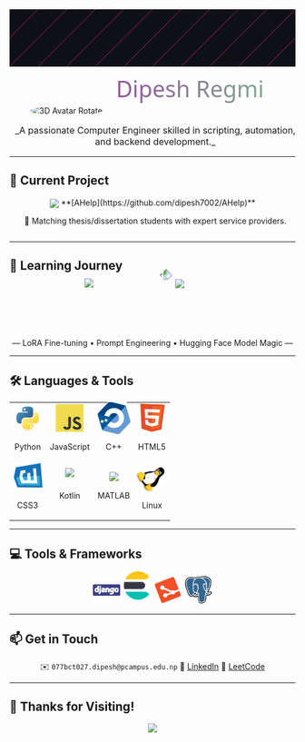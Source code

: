 <div align="center">
  <!-- Animated Neon Grid Header -->
  <svg width="100%" height="200px" viewBox="0 0 100 20" preserveAspectRatio="none" style="background:#0d1117;">
    <defs>
      <pattern id="neongrid" x="0" y="0" width="10" height="10" patternUnits="userSpaceOnUse">
        <path d="M0,10 L10,0" stroke="#e91e63" stroke-width="0.2" />
      </pattern>
    </defs>
    <rect width="100%" height="100%" fill="url(#neongrid)">
      <animate attributeName="opacity" values="0.3;0.7;0.3" dur="6s" repeatCount="indefinite" />
    </rect>
  </svg>

  <!-- Rotating 3D Avatar -->
  <img src="https://your-cdn.com/3d-avatar.gif" alt="3D Avatar Rotate" width="160" height="160" style="border-radius:50%;" />

  <!-- Morphing Blob Name -->
  <svg width="300" height="80" viewBox="0 0 300 80">
    <defs>
      <linearGradient id="grad1" x1="0%" y1="0%" x2="100%" y2="0%">
        <stop offset="0%" stop-color="#2196f3">
          <animate attributeName="stop-color" values="#2196f3;#e91e63;#ffc107;#2196f3" dur="10s" repeatCount="indefinite" />
        </stop>
        <stop offset="100%" stop-color="#ffc107">
          <animate attributeName="stop-color" values="#ffc107;#2196f3;#e91e63;#ffc107" dur="10s" repeatCount="indefinite" />
        </stop>
      </linearGradient>
    </defs>
    <text x="50%" y="50%" dominant-baseline="middle" text-anchor="middle"
          font-size="40" fill="url(#grad1)" font-family="Segoe UI">
      Dipesh Regmi
    </text>
  </svg>

  <!-- Wavy Subtitle -->
  <p align="center" style="font-size:16px; animation: wave 4s ease-in-out infinite;">
    _A passionate Computer Engineer skilled in scripting, automation, and backend development._
  </p>
</div>

---

## 🔭 Current Project

<div align="center">
  <!-- Jumping Icon Animation -->
  <img src="https://media.giphy.com/media/xUPGcdhiQCdAvFNQf6/giphy.gif" width="60" style="vertical-align:middle; animation: jump 1s ease infinite;" />
  **[AHelp](https://github.com/dipesh7002/AHelp)**
  <p style="display:inline-block; margin-left:10px;">
    🔗 Matching thesis/dissertation students with expert service providers.
  </p>
</div>

---

## 🌱 Learning Journey

<div align="center">
  <div style="display:inline-block; position:relative; width:240px; height:80px;">
    <img src="https://media.giphy.com/media/3o7bu3XilJ5BOiSGic/giphy.gif" width="80" style="position:absolute; left:0; animation: float 4s ease-in-out infinite;" />
    <img src="https://media.giphy.com/media/l0MYt5jPR6QX5pnqM/giphy.gif" width="80" style="position:absolute; left:80px; animation: spin 5s linear infinite;" />
    <img src="https://media.giphy.com/media/5ftsmLIqktHQA/giphy.gif" width="80" style="position:absolute; left:160px; animation: float 3s ease-in-out infinite;" />
  </div>
  <p>— LoRA Fine-tuning • Prompt Engineering • Hugging Face Model Magic —</p>
</div>

---

## 🛠️ Languages & Tools

<div align="center">
  <table>
    <tr>
      <td align="center"><img src="https://raw.githubusercontent.com/devicons/devicon/master/icons/python/python-original.svg" width="50" style="animation: pulseColor 4s infinite;"/><p>Python</p></td>
      <td align="center"><img src="https://raw.githubusercontent.com/devicons/devicon/master/icons/javascript/javascript-original.svg" width="50" style="animation: wobble 2s infinite;"/><p>JavaScript</p></td>
      <td align="center"><img src="https://raw.githubusercontent.com/devicons/devicon/master/icons/cplusplus/cplusplus-original.svg" width="50" style="animation: rotateScale 6s infinite;"/><p>C++</p></td>
      <td align="center"><img src="https://raw.githubusercontent.com/devicons/devicon/master/icons/html5/html5-original.svg" width="50" style="animation: wobble 3s ease-in-out infinite;"/><p>HTML5</p></td>
    </tr>
    <tr>
      <td align="center"><img src="https://raw.githubusercontent.com/devicons/devicon/master/icons/css3/css3-original.svg" width="50" style="animation: spin 8s linear infinite;"/><p>CSS3</p></td>
      <td align="center"><img src="https://www.vectorlogo.zone/logos/kotlinlang/kotlinlang-icon.svg" width="50" style="animation: float 5s ease-in-out infinite;"/><p>Kotlin</p></td>
      <td align="center"><img src="https://upload.wikimedia.org/wikipedia/commons/2/21/Matlab_Logo.png" width="50" style="animation: pulseColor 5s infinite;"/><p>MATLAB</p></td>
      <td align="center"><img src="https://raw.githubusercontent.com/devicons/devicon/master/icons/linux/linux-original.svg" width="50" style="animation: spin 7s ease-in-out infinite;"/><p>Linux</p></td>
    </tr>
  </table>
</div>

---

## 💻 Tools & Frameworks

<div align="center">
  <img src="https://raw.githubusercontent.com/devicons/devicon/master/icons/django/django-original.svg" width="50" style="animation: wipeColor 5s infinite;"/>  
  <img src="https://raw.githubusercontent.com/devicons/devicon/master/icons/elasticsearch/elasticsearch-original.svg" width="50" style="animation: float 4s ease-in-out infinite;"/>  
  <img src="https://raw.githubusercontent.com/devicons/devicon/master/icons/git/git-original.svg" width="50" style="animation: spin 6s linear infinite;"/>  
  <img src="https://raw.githubusercontent.com/devicons/devicon/master/icons/postgresql/postgresql-original.svg" width="50" style="animation: wobble 4s infinite;"/>
</div>

---

## 📫 Get in Touch

<div align="center">
  ✉️ <code>077bct027.dipesh@pcampus.edu.np</code>  
  🔗 <a href="https://linkedin.com/in/dipesh-regmi-941bab32b">LinkedIn</a>  
  🔗 <a href="https://leetcode.com/user1063ha">LeetCode</a>
</div>

---

## 🎉 Thanks for Visiting!

<p align="center">
  <img src="https://media.giphy.com/media/L05HgB2h6qICDs5Sms/giphy.gif" width="140" style="animation: popIn 1s ease both;"/>
</p>

<!-- Animations via embedded SVG/GIF; GitHub will handle keyframes internally -->

<!-- Wobble Animation -->
<svg xmlns="http://www.w3.org/2000/svg" style="display:none;">
  <style>
    @keyframes wave { 0%,100%{transform:translateX(0)}50%{transform:translateX(5px)} }
    @keyframes jump { 0%,100%{transform:translateY(0)}50%{transform:translateY(-10px)} }
    @keyframes float { 0%,100%{transform:translateY(0)}50%{transform:translateY(-8px)} }
    @keyframes spin { from{transform:rotate(0deg)}to{transform:rotate(360deg)} }
    @keyframes pulseColor { 0%,100%{filter:hue-rotate(0deg)}50%{filter:hue-rotate(360deg)} }
    @keyframes wobble { 0%,100%{transform:rotate(0deg)}15%{transform:rotate(-5deg)}30%{transform:rotate(5deg)}45%{transform:rotate(-3deg)}60%{transform:rotate(3deg)}75%{transform:rotate(-1deg)} }
    @keyframes rotateScale { 0%{transform:rotate(0deg) scale(1)}50%{transform:rotate(180deg) scale(1.2)}100%{transform:rotate(360deg) scale(1)} }
    @keyframes wipeColor { 0%,100%{filter:brightness(1)}50%{filter:brightness(1.5) hue-rotate(90deg)} }
    @keyframes popIn { 0%{transform:scale(0)}100%{transform:scale(1)} }
  </style>
</svg>

<!-- End of README -->
